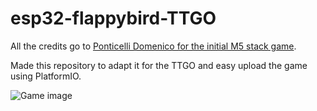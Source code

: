 # esp32-flappybird-TTGO

All the credits go to [Ponticelli Domenico for the initial M5 stack game](https://github.com/pcelli85/M5Stack_FlappyBird_game).

Made this repository to adapt it for the TTGO and easy upload the game using PlatformIO. 

![Game image](https://github.com/rzeldent/esp32-flappybird-TTGO/blob/main/flappy_game.png)
